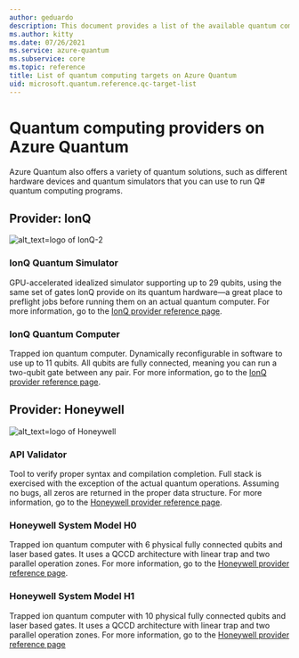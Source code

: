 ```yaml
---
author: geduardo
description: This document provides a list of the available quantum computing providers on Azure Quantum.
ms.author: kitty
ms.date: 07/26/2021
ms.service: azure-quantum
ms.subservice: core
ms.topic: reference
title: List of quantum computing targets on Azure Quantum
uid: microsoft.quantum.reference.qc-target-list
---
```


# Quantum computing providers on Azure Quantum

Azure Quantum also offers a variety of quantum solutions, such as
different hardware devices and quantum simulators that you can use to run Q# quantum computing programs.

## Provider: IonQ

![alt_text=logo of IonQ-2](~/media/logo-ionq.png)

### IonQ Quantum Simulator

GPU-accelerated idealized simulator supporting up to 29 qubits, using the same set of gates IonQ provide on its quantum hardware—a great place to preflight jobs before running them on an actual quantum computer. For more information, go to the [IonQ provider reference page](xref:microsoft.quantum.providers.ionq#quantum-simulator).

### IonQ Quantum Computer

Trapped ion quantum computer. Dynamically reconfigurable in software to use up to 11 qubits. All qubits are fully connected, meaning you can run a two-qubit gate between any pair. For more information, go to the [IonQ provider reference page](xref:microsoft.quantum.providers.ionq#quantum-computer).

## Provider: Honeywell

![alt_text=logo of Honeywell](~/media/logo-honeywell.png)

### API Validator

Tool to verify proper syntax and compilation completion. Full stack is exercised with the exception of the actual quantum operations. Assuming no bugs, all zeros are returned in the proper data structure. For more information, go to the [Honeywell provider reference page](xref:microsoft.quantum.providers.honeywell#api-validator).

### Honeywell System Model H0

Trapped ion quantum computer with 6 physical fully connected qubits and laser based gates. It uses a QCCD architecture with linear trap and two parallel operation zones. For more information, go to the [Honeywell provider reference page](xref:microsoft.quantum.providers.honeywell#honeywell-system-model-h1).

### Honeywell System Model H1

Trapped ion quantum computer with 10 physical fully connected qubits and laser based gates. It uses a QCCD architecture with linear trap and two parallel operation zones. For more information, go to the [Honeywell provider reference page](xref:microsoft.quantum.providers.honeywell#honeywell-system-model-h1)
